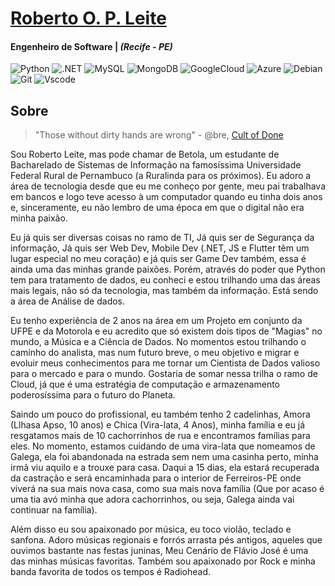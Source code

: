 
# [Roberto O. P. Leite](https://www.linkedin.com/in/roberto-opleite/)


#### Engenheiro de Software | <i>(Recife - PE)</i>
![Python](https://img.shields.io/badge/python-3670A0?style=for-the-badge&logo=python&logoColor=ffdd54)
![.NET](https://img.shields.io/badge/.NET-5C2D91?style=for-the-badge&logo=.net&logoColor=white)
![MySQL](https://img.shields.io/badge/MySQL-00000F?style=for-the-badge&logo=mysql&logoColor=white)
![MongoDB](https://img.shields.io/badge/MongoDB-%234ea94b.svg?style=for-the-badge&logo=mongodb&logoColor=white)
![GoogleCloud](https://img.shields.io/badge/GoogleCloud-%234285F4.svg?style=for-the-badge&logo=google-cloud&logoColor=white)
![Azure](https://img.shields.io/badge/Azure-blue?style=for-the-badge&logo=microsoft%20azure&logoColor=blue&labelColor=FFFFFF&link=https%3A%2F%2Fimages.app.goo.gl%2FK7PN1jYJd57x4q7A8)
![Debian](https://img.shields.io/badge/Debian-D70A53?style=for-the-badge&logo=debian&logoColor=white)
![Git](https://img.shields.io/badge/GIT-E44C30?style=for-the-badge&logo=git&logoColor=white)
![Vscode](https://img.shields.io/badge/Vscode-007ACC?style=for-the-badge&logo=visual-studio-code&logoColor=white)
## Sobre

> "Those without dirty hands are wrong" - @bre, [Cult of Done](https://medium.com/@bre/the-cult-of-done-manifesto-724ca1c2ff13)

Sou Roberto Leite, mas pode chamar de Betola, um estudante de Bacharelado de Sistemas de Informação na famosíssima Universidade Federal Rural de Pernambuco (a Ruralinda para os próximos). Eu adoro a área de tecnologia desde que eu me conheço por gente, meu pai trabalhava em bancos e logo teve acesso à um computador quando eu tinha dois anos e, sinceramente, eu não lembro de uma época em que o digital não era minha paixão.

Eu já quis ser diversas coisas no ramo de TI, Já quis ser de Segurança da informação, Já quis ser Web Dev, Mobile Dev (.NET, JS e Flutter têm um lugar especial no meu coração) e já quis ser Game Dev também, essa é ainda uma das minhas grande paixões. Porém, através do poder que Python tem para tratamento de dados, eu conheci e estou trilhando uma das áreas mais legais, não só da tecnologia, mas também da informação. Está sendo a área de Análise de dados.

Eu tenho experiência de 2 anos na área em um Projeto em conjunto da UFPE e da Motorola e eu acredito que só existem dois tipos de "Magias" no mundo, a Música e a Ciência de Dados. No momentos estou trilhando o caminho do analista, mas num futuro breve, o meu objetivo e migrar e evoluir meus conhecimentos para me tornar um Cientista de Dados valioso para o mercado e para o mundo. Gostaria de somar nessa trilha o ramo de Cloud, já que é uma estratégia de computação e armazenamento poderosíssima para o futuro do Planeta.

Saindo um pouco do profissional, eu também tenho 2 cadelinhas, Amora (Llhasa Apso, 10 anos) e Chica (Vira-lata, 4 Anos), minha família e eu já resgatamos mais de 10 cachorrinhos de rua e encontramos famílias para eles. No momento, estamos cuidando de uma vira-lata que nomeamos de Galega, ela foi abandonada na estrada sem nem uma casinha perto, minha irmã viu aquilo e a trouxe para casa. Daqui a 15 dias, ela estará recuperada da castração e será encaminhada para o interior de Ferreiros-PE onde viverá na sua mais nova casa, como sua mais nova família (Que por acaso é uma tia avó minha que adora cachorrinhos, ou seja, Galega ainda vai continuar na família).

Além disso eu sou apaixonado por música, eu toco violão, teclado e sanfona. Adoro músicas regionais e forrós arrasta pés antigos, aqueles que ouvimos bastante nas festas juninas, Meu Cenário de Flávio José é uma das minhas músicas favoritas. Também sou apaixonado por Rock e minha banda favorita de todos os tempos é Radiohead.